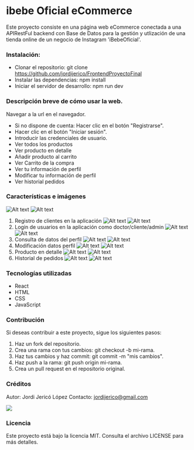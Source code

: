 # ibebe Oficial eCommerce

Este proyecto consiste en una página web eCommerce conectada a una APIRestFul backend con Base de Datos para la gestión y utlización de una tienda online de un negocio de Instagram 'iBebeOficial'.

### Instalación:
* Clonar el repositorio: git clone https://github.com/jordijerico/FrontendProyectoFinal
* Instalar las dependencias: npm install
* Iniciar el servidor de desarrollo: npm run dev

### Descripción breve de cómo usar la web.

Navegar a la url en el navegador.

* Si no dispone de cuenta: Hacer clic en el botón "Registrarse".
* Hacer clic en el botón "Iniciar sesión".
* Introducir las credenciales de usuario.
* Ver todos los productos
* Ver producto en detalle
* Añadir producto al carrito
* Ver Carrito de la compra
* Ver tu información de perfil
* Modificar tu información de perfil
* Ver historial pedidos


### Características e imágenes

![Alt text](src/assets/MainPC.PNG)
![Alt text](src/assets/MainMovil.PNG)
1. Registro de clientes en la aplicación
![Alt text](src/assets/registPc.PNG)
![Alt text](src/assets/RegisterMovil.PNG)
2. Login de usuarios en la aplicación como doctor/cliente/admin
![Alt text](src/assets/loginPc.PNG)
![Alt text](src/assets/loginMovil.PNG)
3. Consulta de datos del perfil
![Alt text](src/assets/perfilPc.PNG)
![Alt text](src/assets/perfilMovil.PNG)
4. Modificación datos perfil
![Alt text](src/assets/editproPc.PNG)
![Alt text](src/assets/editproMovil.PNG)
5. Producto en detalle
![Alt text](src/assets/productDetailPc.PNG)
![Alt text](src/assets/productDetailMovil.PNG)
6. Historial de pedidos
![Alt text](src/assets/historyPc.PNG)
![Alt text](src/assets/historymovil.PNG)

### Tecnologías utilizadas
* React
* HTML
* CSS
* JavaScript


### Contribución
Si deseas contribuir a este proyecto, sigue los siguientes pasos:

1. Haz un fork del repositorio.
2. Crea una rama con tus cambios: git checkout -b mi-rama.
3. Haz tus cambios y haz commit: git commit -m "mis cambios".
4. Haz push a la rama: git push origin mi-rama.
5. Crea un pull request en el repositorio original.
### Créditos
Autor: Jordi Jericó López
Contacto: jordijerico@gmail.com   

   <a href="https://github.com/jordijerico">
     <img src= "https://img.shields.io/badge/github-24292F?style=for-the-badge&logo=github&logoColor=white"/>
</a>

  

### Licencia
Este proyecto está bajo la licencia MIT. Consulta el archivo LICENSE para más detalles.
